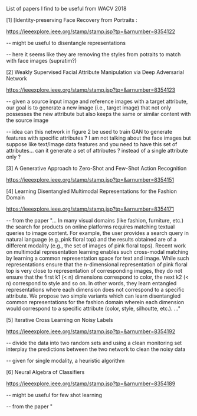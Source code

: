 
List of papers I find to be useful from WACV 2018 

[1] [Identity-preserving Face Recovery from Portraits : 

https://ieeexplore.ieee.org/stamp/stamp.jsp?tp=&arnumber=8354122

-- might be useful to disentangle representations

-- here it seems like they are removing the styles from potraits to match with face images (supratim?)

[2] Weakly Supervised Facial Attribute Manipulation via Deep Adversarial Network

https://ieeexplore.ieee.org/stamp/stamp.jsp?tp=&arnumber=8354123

-- given a source input image and reference images with a target attribute, our goal is to generate a new image (i.e., target
image) that not only possesses the new attribute but also keeps the same or similar content with the source image

-- idea can this network in figure 2 be used to train GAN to generate features with specific attributes ? I am not talking about the face images but suppose like text/image data features and you need to have this set of attributes... can it generate a set of attributes ? instead of a single attribute only ?

[3] A Generative Approach to Zero-Shot and Few-Shot Action Recognition

https://ieeexplore.ieee.org/stamp/stamp.jsp?tp=&arnumber=8354151

[4] Learning Disentangled Multimodal Representations for the Fashion Domain

https://ieeexplore.ieee.org/stamp/stamp.jsp?tp=&arnumber=8354171

-- from the paper "... In many visual domains (like fashion, furniture, etc.) the search for products on online platforms requires matching textual queries to image content. For example, the user provides a search query in natural language (e.g.,pink floral top) and the results obtained are of a different modality (e.g., the set of images of pink floral tops). Recent work on multimodal representation learning enables such cross-modal matching by learning a common representation space for text and image. While such representations ensure that the n-dimensional representation of pink floral top is very close to representation of corresponding images, they do not ensure that the first k1 (< n) dimensions correspond to color, the next k2 (< n) correspond to style and so on. In other words, they learn entangled representations where each dimension does not correspond to a specific attribute. We propose two simple variants which can learn disentangled common representations for the fashion domain wherein each dimension would correspond to a specific attribute (color, style, silhoutte, etc.). ..."

[5] Iterative Cross Learning on Noisy Labels

https://ieeexplore.ieee.org/stamp/stamp.jsp?tp=&arnumber=8354192

-- divide the data into two random sets and using a clean monitoring set interplay the predictions between the two network to clean the noisy data

-- given for single modality, a heuristic algorithm

[6] Neural Algebra of Classifiers

https://ieeexplore.ieee.org/stamp/stamp.jsp?tp=&arnumber=8354189

-- might be useful for few shot learning

-- from the paper "





